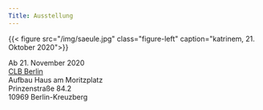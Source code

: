 ```yaml
---
Title: Ausstellung
---
```


{{< figure src="/img/saeule.jpg" class="figure-left" caption="katrinem, 21. Oktober 2020">}}

Ab 21. November 2020    
[CLB Berlin](https://www.clb-berlin.de)  
Aufbau Haus am Moritzplatz  
Prinzenstraße 84.2  
10969 Berlin-Kreuzberg  